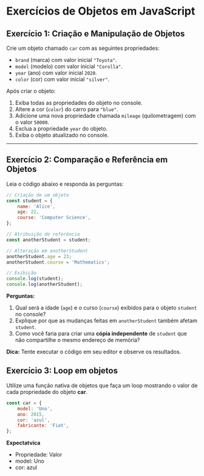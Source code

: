 # Exercícios de Objetos em JavaScript

## Exercício 1: Criação e Manipulação de Objetos

Crie um objeto chamado `car` com as seguintes propriedades:

-   `brand` (marca) com valor inicial `"Toyota"`.
-   `model` (modelo) com valor inicial `"Corolla"`.
-   `year` (ano) com valor inicial `2020`.
-   `color` (cor) com valor inicial `"silver"`.

Após criar o objeto:

1. Exiba todas as propriedades do objeto no console.
2. Altere a cor (`color`) do carro para `"blue"`.
3. Adicione uma nova propriedade chamada `mileage` (quilometragem) com o valor `50000`.
4. Exclua a propriedade `year` do objeto.
5. Exiba o objeto atualizado no console.

---

## Exercício 2: Comparação e Referência em Objetos

Leia o código abaixo e responda às perguntas:

```javascript
// Criação de um objeto
const student = {
    name: 'Alice',
    age: 22,
    course: 'Computer Science',
};

// Atribuição de referência
const anotherStudent = student;

// Alteração em anotherStudent
anotherStudent.age = 23;
anotherStudent.course = 'Mathematics';

// Exibição
console.log(student);
console.log(anotherStudent);
```

**Perguntas:**

1. Qual será a idade (`age`) e o curso (`course`) exibidos para o objeto `student` no console?
2. Explique por que as mudanças feitas em `anotherStudent` também afetam `student`.
3. Como você faria para criar uma **cópia independente** de `student` que não compartilhe o mesmo endereço de memória?

**Dica:** Tente executar o código em seu editor e observe os resultados.

## Exercício 3: Loop em objetos

Utilize uma função nativa de objetos que faça um loop mostrando o valor de cada propriedade do objeto **car**.

```js
const car = {
    model: 'Uno',
    ano: 2015,
    cor: 'azul',
    fabricante: 'Fiat',
};
```

**Expectatvica**

-   Propriedade: Valor
-   model: Uno
-   cor: azul

